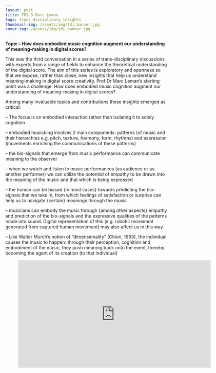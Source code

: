 ```yaml
---
layout: post
title: TDI-3 Marc Leman
tags: trans_disciplinary_insights
thumbnail-img: /assets/img/tdi_banner.jpg
cover-img: /assets/img/tdi_banner.jpg
---
```

<p><meta charset="utf-8"><strong>Topic &#8211; How does embodied music cognition augment our understanding of meaning-making in digital scores?</strong></p>



<p>This was the third conversation in a series of trans-disciplinary discussions with experts from a range of fields to enhance the theoretical understanding of the digital score. The aim of this series is exploratory and openness so that we expose, rather than close, new insights that help us understand meaning-making in digital score creativity. Prof Dr Marc Leman&#8217;s starting point was a challenge: How does embodied music cognition augment our understanding of meaning-making in digital scores? </p>



<p>Among many invaluable topics and contributions these insights emerged as critical: </p>



<p>&#8211; The focus is on embodied interaction rather than isolating it to solely cognition </p>



<p>&#8211; embodied musicking involves 2 main components: patterns (of music and their hierarchies e.g. pitch, texture, harmony, form, rhythms) and expression (movements enriching the communications of these patterns) </p>



<p>&#8211; the bio-signals that emerge from music performance can communicate meaning to the observer </p>



<p>&#8211; when we watch and listen to music performances (as audience or as another performer) we can utilize the potential of empathy to be drawn into the meaning of the music and that which is being expressed </p>



<p>&#8211; the human can be biased {in most cases} towards predicting the bio-signals that we take in, from which feelings of satisfaction or surprise can help us to navigate {certain} meanings through the music </p>



<p>&#8211; musicians can embody the music through {among other aspects} empathy and prediction of the bio-signals and the expressive qualities of the patterns made into sound. Digital representation of this (e.g. robotic movement generated from captured human movement) may also affect us in this way. </p>



<p>&#8211; Like Walter Murch&#8217;s notion of &#8220;dimensionality&#8221; (Chion, 1993), the individual causes the music to happen: through their perception, cognition and embodiment of the music, they push meaning back onto the event, thereby becoming the agent of its creation (to that individual)</p>



<figure class="wp-block-embed is-type-video is-provider-youtube wp-block-embed-youtube wp-embed-aspect-16-9 wp-has-aspect-ratio"><div class="wp-block-embed__wrapper">
<div class="nv-iframe-embed"><iframe loading="lazy" title="TDI 3 - Marc Leman" width="600" height="335" src="https://www.youtube.com/embed/PUIbr16p39Q?feature=oembed" frameborder="0" allow="accelerometer; autoplay; clipboard-write; encrypted-media; gyroscope; picture-in-picture" allowfullscreen></iframe></div>
</div></figure>
